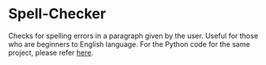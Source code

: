 # Spell-Checker

Checks for spelling errors in a paragraph given by the user. Useful for those who are beginners to English language.
For the Python code for the same project, please refer [here](https://github.com/asthacs/Introduction-to-Python-Programming-Workshop).
